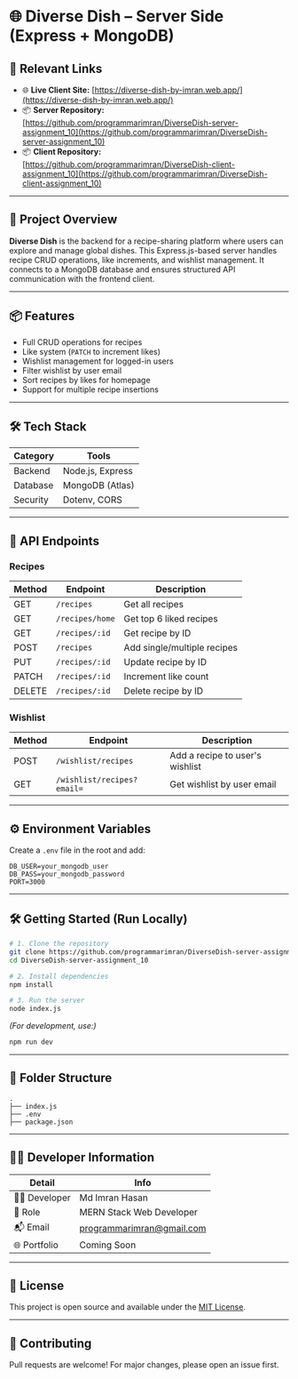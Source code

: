 # 🌐 Diverse Dish – Server Side (Express + MongoDB)

## 🔗 Relevant Links

- 🌐 **Live Client Site:** [https://diverse-dish-by-imran.web.app/](https://diverse-dish-by-imran.web.app/)
- 📦 **Server Repository:** [https://github.com/programmarimran/DiverseDish-server-assignment_10](https://github.com/programmarimran/DiverseDish-server-assignment_10)
- 📦 **Client Repository:** [https://github.com/programmarimran/DiverseDish-client-assignment_10](https://github.com/programmarimran/DiverseDish-client-assignment_10)

---

## 📌 Project Overview

**Diverse Dish** is the backend for a recipe-sharing platform where users can explore and manage global dishes. This Express.js-based server handles recipe CRUD operations, like increments, and wishlist management. It connects to a MongoDB database and ensures structured API communication with the frontend client.

---

## 📦 Features

- Full CRUD operations for recipes  
- Like system (`PATCH` to increment likes)  
- Wishlist management for logged-in users  
- Filter wishlist by user email  
- Sort recipes by likes for homepage  
- Support for multiple recipe insertions  

---

## 🛠 Tech Stack

| Category   | Tools           |
|------------|------------------|
| Backend    | Node.js, Express |
| Database   | MongoDB (Atlas)  |
| Security   | Dotenv, CORS     |

---

## 🔗 API Endpoints

### Recipes

| Method | Endpoint         | Description                      |
|--------|------------------|----------------------------------|
| GET    | `/recipes`       | Get all recipes                  |
| GET    | `/recipes/home`  | Get top 6 liked recipes          |
| GET    | `/recipes/:id`   | Get recipe by ID                 |
| POST   | `/recipes`       | Add single/multiple recipes      |
| PUT    | `/recipes/:id`   | Update recipe by ID              |
| PATCH  | `/recipes/:id`   | Increment like count             |
| DELETE | `/recipes/:id`   | Delete recipe by ID              |

### Wishlist

| Method | Endpoint                     | Description                        |
|--------|------------------------------|------------------------------------|
| POST   | `/wishlist/recipes`          | Add a recipe to user's wishlist    |
| GET    | `/wishlist/recipes?email=`   | Get wishlist by user email         |

---

## ⚙️ Environment Variables

Create a `.env` file in the root and add:

```env
DB_USER=your_mongodb_user
DB_PASS=your_mongodb_password
PORT=3000
```

---

## 🛠️ Getting Started (Run Locally)

```bash
# 1. Clone the repository
git clone https://github.com/programmarimran/DiverseDish-server-assignment_10.git
cd DiverseDish-server-assignment_10

# 2. Install dependencies
npm install

# 3. Run the server
node index.js
```

*(For development, use:)*  
```bash
npm run dev
```

---

## 📁 Folder Structure

```
.
├── index.js
├── .env
├── package.json
```

---

## 👨‍💻 Developer Information

| Detail         | Info                                          |
|----------------|-----------------------------------------------|
| 👨‍💻 Developer   | Md Imran Hasan                                |
| 💼 Role         | MERN Stack Web Developer                       |
| 📬 Email        | programmarimran@gmail.com                     |
| 🌐 Portfolio    | Coming Soon                                   |

---

## 📄 License

This project is open source and available under the [MIT License](LICENSE).

---

## 🤝 Contributing

Pull requests are welcome! For major changes, please open an issue first.
